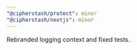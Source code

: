 ```yaml
---
"@cipherstash/protect": minor
"@cipherstash/nextjs": minor
---
```


Rebranded logging context and fixed tests.
